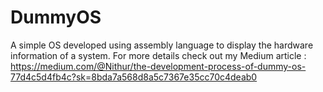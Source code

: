 # DummyOS
A simple OS developed using assembly language to display the hardware information of a system.
For more details check out my Medium article : https://medium.com/@Nithur/the-development-process-of-dummy-os-77d4c5d4fb4c?sk=8bda7a568d8a5c7367e35cc70c4deab0
